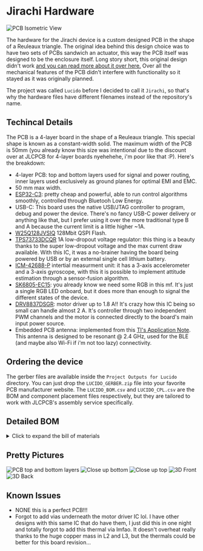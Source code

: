 # Jirachi Hardware

![PCB Isometric View](assets/3dview-models.png)

The hardware for the Jirachi device is a custom designed PCB in the shape of a Reuleaux triangle. The original idea behind this design choice was to have two sets of PCBs sandwich an actuator, this way the PCB itself was designed to be the enclosure itself. Long story short, this original design didn't work [and you can read more about it over here.](../mechanical/README.md#original-design) Over all the mechanical features of the PCB didn't interfere with functionality so it stayed as it was originally planned.

The project was called `Lucido` before I decided to call it `Jirachi`, so that's why the hardware files have different filenames instead of the repository's name.

## Techincal Details

The PCB is a 4-layer board in the shape of a Reuleaux triangle. This special shape is known as a constant-width solid. The maximum width of the PCB is 50mm (you already know this size was intentional due to the discount over at JLCPCB for 4-layer boards nyehehehe, i'm poor like that :P). Here's the breakdown:

- 4-layer PCB: top and bottom layers used for signal and power routing, inner layers used exclusively as ground planes for optimal EMI and EMC.
- 50 mm max width.
- [ESP32-C3](https://www.espressif.com/sites/default/files/documentation/esp32-c3_datasheet_en.pdf): pretty cheap and powerful, able to run control algorithms smoothly, controlled through Bluetooh Low Energy.
- USB-C: This board uses the native USB/JTAG controller to program, debug and power the device. There's no fancy USB-C power delivery or anything like that, but I prefer using it over the more traditional type B and A because the current limit is a little higher ~1A.
- [W25Q128JVSIQ](https://www.winbond.com/resource-files/w25q128jv%20revf%2003272018%20plus.pdf) 128Mbit QSPI Flash.
- [TPS73733DCQR](https://www.ti.com/lit/ds/symlink/tps737.pdf) 1A low-dropout voltage regulator: this thing is a beauty thanks to the super low-dropout voltage and the max current draw available. With this IC, it was a no-brainer having the board being powered by USB or by an external single cell lithium battery.
- [ICM-42688-P](https://product.tdk.com/system/files/dam/doc/product/sensor/mortion-inertial/imu/data_sheet/ds-000347-icm-42688-p-v1.6.pdf) intertial measurment unit: it has a 3-axis accelerometer and a 3-axis gyroscope, with this it is possible to implement attitude estimation through a sensor-fusion algorithm.
- [SK6805-EC15](https://cdn-shop.adafruit.com/product-files/4492/Datasheet.pdf): you already know we need some RGB in this mf. It's just a single RGB LED onboard, but it does more than enough to signal the different states of the device.
- [DRV8837DSGR](https://www.ti.com/lit/ds/symlink/drv8838.pdf?ts=1737923637450): motor driver up to 1.8 A!! It's crazy how this IC being so small can handle almost 2 A. It's controller through two independent PWM channels and the motor is connected directly to the board's main input power source.
- Embedded PCB antenna: implemented from this [TI's Application Note](https://www.ti.com/lit/an/swra117d/swra117d.pdf). This antenna is designed to be resonant @ 2.4 GHz, used for the BLE (and maybe also Wi-Fi if i'm not too lazy) connectivity.

## Ordering the device

The gerber files are available inside the `Project Outputs for Lucido` directory. You can just drop the `LUCIDO_GERBER.zip` file into your favorite PCB manufacturer website. The `LUCIDO_BOM.csv` and `LUCIDO_CPL.csv` are the BOM and component placement files respectively, but they are tailored to work with JLCPCB's assembly service specifically.

## Detailed BOM

<details>

<summary>Click to expand the bill of materials</summary>

![Bill of Materials](Project Outputs For Lucido/LUCIDO_BOM.csv)

</details>

## Pretty Pictures

![PCB top and bottom layers](assets/pcb-layers.png)
![Close up bottom](assets/closeup-bot.jpg)
![Close up top](assets/closeup-top.jpg)
![3D Front](assets/3dview-front.png)
![3D Back](assets/3dview-back.png)

## Known Issues
- NONE this is a perfect PCB!!!
- Forgot to add vias underneath the motor driver IC lol. I have other designs with this same IC that do have them, I just did this in one night and totally forgot to add this thermal via lmfao. It doesn't overheat really thanks to the huge copper mass in L2 and L3, but the thermals could be better for this board revision...